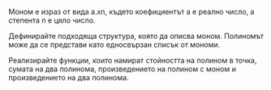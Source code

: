 
Моном е израз от вида a.xn, където коефициентът а е реално число, а степента n е цяло число.

Дефинирайте подходяща структура, която да описва моном. Полиномът може да се представи като едносвързан списък от мономи.


Реализирайте функции, които намират стойността на полином в точка, сумата на два полинома, произведението на полином с моном и произведението на два полинома.
